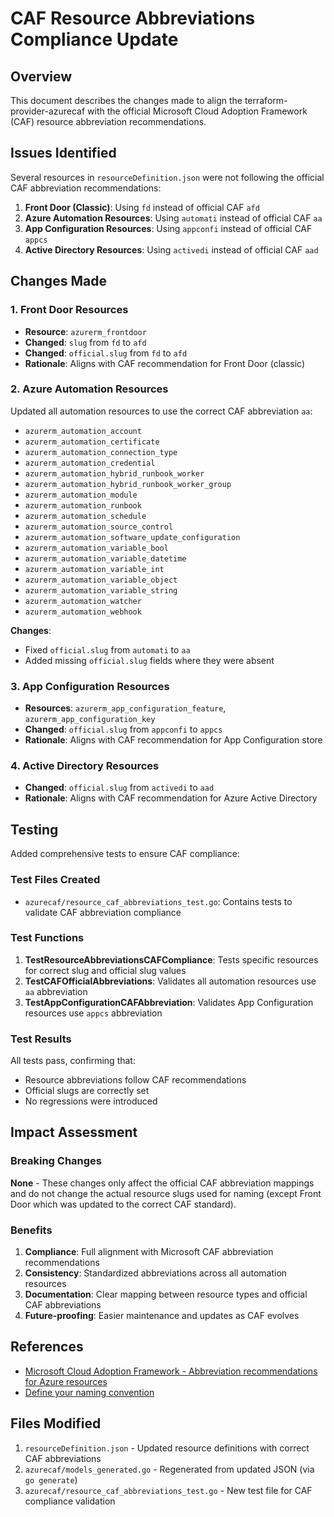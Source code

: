 # CAF Resource Abbreviations Compliance Update

## Overview

This document describes the changes made to align the terraform-provider-azurecaf with the official Microsoft Cloud Adoption Framework (CAF) resource abbreviation recommendations.

## Issues Identified

Several resources in `resourceDefinition.json` were not following the official CAF abbreviation recommendations:

1. **Front Door (Classic)**: Using `fd` instead of official CAF `afd`
2. **Azure Automation Resources**: Using `automati` instead of official CAF `aa`
3. **App Configuration Resources**: Using `appconfi` instead of official CAF `appcs`
4. **Active Directory Resources**: Using `activedi` instead of official CAF `aad`

## Changes Made

### 1. Front Door Resources
- **Resource**: `azurerm_frontdoor`
- **Changed**: `slug` from `fd` to `afd`
- **Changed**: `official.slug` from `fd` to `afd`
- **Rationale**: Aligns with CAF recommendation for Front Door (classic)

### 2. Azure Automation Resources
Updated all automation resources to use the correct CAF abbreviation `aa`:

- `azurerm_automation_account`
- `azurerm_automation_certificate`
- `azurerm_automation_connection_type`
- `azurerm_automation_credential`
- `azurerm_automation_hybrid_runbook_worker`
- `azurerm_automation_hybrid_runbook_worker_group`
- `azurerm_automation_module`
- `azurerm_automation_runbook`
- `azurerm_automation_schedule`
- `azurerm_automation_source_control`
- `azurerm_automation_software_update_configuration`
- `azurerm_automation_variable_bool`
- `azurerm_automation_variable_datetime`
- `azurerm_automation_variable_int`
- `azurerm_automation_variable_object`
- `azurerm_automation_variable_string`
- `azurerm_automation_watcher`
- `azurerm_automation_webhook`

**Changes**:
- Fixed `official.slug` from `automati` to `aa`
- Added missing `official.slug` fields where they were absent

### 3. App Configuration Resources
- **Resources**: `azurerm_app_configuration_feature`, `azurerm_app_configuration_key`
- **Changed**: `official.slug` from `appconfi` to `appcs`
- **Rationale**: Aligns with CAF recommendation for App Configuration store

### 4. Active Directory Resources
- **Changed**: `official.slug` from `activedi` to `aad`
- **Rationale**: Aligns with CAF recommendation for Azure Active Directory

## Testing

Added comprehensive tests to ensure CAF compliance:

### Test Files Created
- `azurecaf/resource_caf_abbreviations_test.go`: Contains tests to validate CAF abbreviation compliance

### Test Functions
1. **TestResourceAbbreviationsCAFCompliance**: Tests specific resources for correct slug and official slug values
2. **TestCAFOfficialAbbreviations**: Validates all automation resources use `aa` abbreviation
3. **TestAppConfigurationCAFAbbreviation**: Validates App Configuration resources use `appcs` abbreviation

### Test Results
All tests pass, confirming that:
- Resource abbreviations follow CAF recommendations
- Official slugs are correctly set
- No regressions were introduced

## Impact Assessment

### Breaking Changes
**None** - These changes only affect the official CAF abbreviation mappings and do not change the actual resource slugs used for naming (except Front Door which was updated to the correct CAF standard).

### Benefits
1. **Compliance**: Full alignment with Microsoft CAF abbreviation recommendations
2. **Consistency**: Standardized abbreviations across all automation resources
3. **Documentation**: Clear mapping between resource types and official CAF abbreviations
4. **Future-proofing**: Easier maintenance and updates as CAF evolves

## References

- [Microsoft Cloud Adoption Framework - Abbreviation recommendations for Azure resources](https://learn.microsoft.com/en-us/azure/cloud-adoption-framework/ready/azure-best-practices/resource-abbreviations)
- [Define your naming convention](https://learn.microsoft.com/en-us/azure/cloud-adoption-framework/ready/azure-best-practices/resource-naming)

## Files Modified

1. `resourceDefinition.json` - Updated resource definitions with correct CAF abbreviations
2. `azurecaf/models_generated.go` - Regenerated from updated JSON (via `go generate`)
3. `azurecaf/resource_caf_abbreviations_test.go` - New test file for CAF compliance validation
